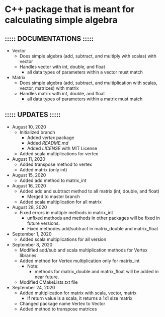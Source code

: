# C++ package that is meant for calculating simple algebra
## ::::: DOCUMENTATIONS :::::
- Vector
    - Does simple algebra (add, subtract, and multiply with scalas) with vector
    - Handles vector with int, double, and float
        - all data types of parameters within a vector must match
- Matrix
    - Does simple algebra (add, subtract, and multiplication with scalas, vector, matrices) with matrix
    - Handles matrix with int, double, and float
        - all data types of parameters within a matrix must match

## ::::: UPDATES :::::
- August 10, 2020
    - Initialized branch
        - Added <i>vertex</i> package
        - Added <i>README.md</i>
        - Added <i>LICENSE</i> with MIT License
    - Added scala multiplications for vertex
- August 11, 2020
    - Added transpose method to vertex
    - Added matrix (only int)
- August 15, 2020
    - Added add method to matrix\_int
- August 16, 2020
    - Added add and subtract method to all matrix (int, double, and float)
        - Merged to master branch
    - Added scala multiplication for all matrix
- August 28, 2020
	- Fixed errors in multiple methods in matrix\_int
		- unfixed methods and methods in other packages will be fixed in future versions.
        - Fixed methodes add/subtract in matrix\_double and matrix\_float
- September 1, 2020
    - Added scala multiplications for all version
- September 8, 2020
    - Modified add/sub and scala multiplication methods for Vertex libraries.
    - Added method for Vertex multiplication only for matrix\_int
        - Note:
            - methods for matrix\_double and matrix\_float will be added in near future.
    - Modified CMakeLists.txt file
- September 24, 2020
    - Added multiplication for matrix with scala, vector, matrix
        - If return value is a scala, it returns a 1x1 size matrix
    - Changed package name Vertex to Vector
    - Added method to transpose matrices